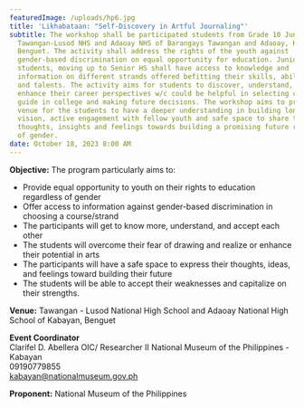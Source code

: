```yaml
---
featuredImage: /uploads/hp6.jpg
title: 'Likhabataan: "Self-Discovery in Artful Journaling"'
subtitle: The workshop shall be participated students from Grade 10 Junior HS of
  Tawangan-Lusod NHS and Adaoay NHS of Barangays Tawangan and Adaoay, Kabayan,
  Benguet. The activity shall address the rights of the youth against
  gender-based discrimination on equal opportunity for education. Junior HS
  students, moving up to Senior HS shall have access to knowledge and
  information on different strands offered befitting their skills, abilities,
  and talents. The activity aims for students to discover, understand, and
  enhance their career perspectives w/c could be helpful in selecting course
  guide in college and making future decisions. The workshop aims to provide a
  venue for the students to have a deeper understanding in building long-term
  vision, active engagement with fellow youth and safe space to share their
  thoughts, insights and feelings towards building a promising future regardless
  of gender.
date: October 18, 2023 8:00 AM
---
```

<!--StartFragment-->

**O﻿bjective:** The program particularly aims to:

* Provide equal opportunity to youth on their rights to education regardless of gender
* Offer access to information against gender-based discrimination in choosing a course/strand
* The participants will get to know more, understand, and accept each other
* The students will overcome their fear of drawing and realize or enhance their potential in arts 
* The participants will have a safe space to express their thoughts, ideas, and feelings toward building their future
* The students will be able to accept their weaknesses and capitalize on their strengths.

**V﻿enue:** Tawangan - Lusod National High School and Adaoay National High School of Kabayan, Benguet

**E﻿vent Coordinator**\
Clarifel D. Abellera
OIC/ Researcher II National Museum of the Philippines - Kabayan\
09190779855 \
kabayan@nationalmuseum.gov.ph

**P﻿roponent:** National Museum of the Philippines

<!--EndFragment-->